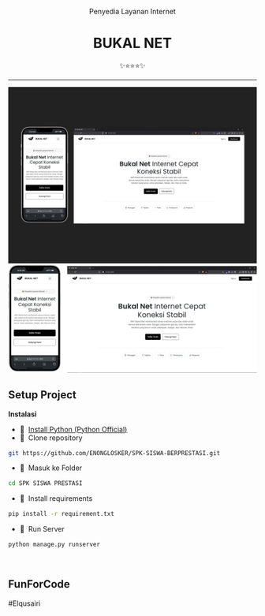 
<div class="" align="center">
    <p>Penyedia Layanan Internet</p>
    <h1>BUKAL NET</h1>
    <span>✨⭐⭐⭐✨</span>
    <hr>
    <img src="TES.png" alt="spk">
    <br>
    <img src="TES2.png" alt="spk">
    <br>
</div>

## Setup Project
<strong>Instalasi</strong>

- 📍&nbsp;&nbsp;[Install Python (Python Official)](https://www.python.org/)
- 📗&nbsp;&nbsp;Clone repository
```bash
git https://github.com/ENONGLOSKER/SPK-SISWA-BERPRESTASI.git
```
- 📁&nbsp;&nbsp;Masuk ke Folder
```bash
cd SPK SISWA PRESTASI
```
- 📁&nbsp;&nbsp;Install requirements
```bash
pip install -r requirement.txt
```
- 📁&nbsp;&nbsp;Run Server
```bash
python manage.py runserver
```
<br>

## FunForCode
#Elqusairi